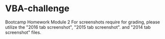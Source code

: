 # VBA-challenge
Bootcamp Homework Module 2
For screenshots require for grading, please utilize the "2016 tab screenshot", "2015 tab screenshot". and "2014 tab screenshot" files. 
